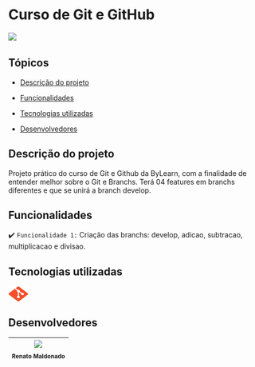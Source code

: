 # Curso de Git e GitHub

<p>
   <img src="http://img.shields.io/static/v1?label=STATUS&message=EM%20DESENVOLVIMENTO&color=RED&style=for-the-badge"/>
</p>

## Tópicos 

- [Descrição do projeto](#descrição-do-projeto)

- [Funcionalidades](#funcionalidades)

- [Tecnologias utilizadas](#tecnologias-utilizadas)

- [Desenvolvedores](#desenvolvedores)

## Descrição do projeto 

Projeto prático do curso de Git e Github da ByLearn, com a finalidade de entender melhor sobre o Git e Branchs. Terá 04 features em branchs diferentes e que se unirá a branch develop.

## Funcionalidades

:heavy_check_mark: `Funcionalidade 1:` Criação das branchs: develop, adicao, subtracao, multiplicacao e divisao.

## Tecnologias utilizadas
<p>
<img align="center" alt="Renato-python" height="30" width="40" src="https://raw.githubusercontent.com/devicons/devicon/master/icons/git/git-original.svg">
</p>

## Desenvolvedores
| [<img src="https://avatars.githubusercontent.com/u/49447595?v=4" width=115><br><sub>Renato Maldonado</sub>](https://github.com/renthus)
| :---: |